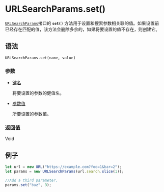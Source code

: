 # URLSearchParams.set()

[`URLSearchParams`](https://developer.mozilla.org/zh-CN/docs/Web/API/URLSearchParams)接口的 **`set()`** 方法用于设置和搜索参数相关联的值。如果设置前已经存在匹配的值，该方法会删除多余的，如果将要设置的值不存在，则创建它。

## 语法

```
URLSearchParams.set(name, value)
```

### 参数

-   [键名](https://developer.mozilla.org/zh-CN/docs/Web/API/URLSearchParams/set#键名)

    将要设置的参数的健值名。

-   [参数值](https://developer.mozilla.org/zh-CN/docs/Web/API/URLSearchParams/set#参数值)

    所要设置的参数值。

### 返回值

Void

## 例子

```js
let url = new URL("https://example.com?foo=1&bar=2");
let params = new URLSearchParams(url.search.slice(1));

//Add a third parameter.
params.set("baz", 3);
```